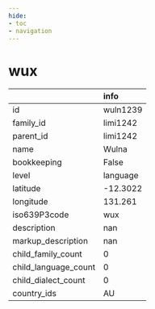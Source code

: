 ```yaml
---
hide:
- toc
- navigation
---
```

# wux
|                      | info     |
|:---------------------|:---------|
| id                   | wuln1239 |
| family_id            | limi1242 |
| parent_id            | limi1242 |
| name                 | Wulna    |
| bookkeeping          | False    |
| level                | language |
| latitude             | -12.3022 |
| longitude            | 131.261  |
| iso639P3code         | wux      |
| description          | nan      |
| markup_description   | nan      |
| child_family_count   | 0        |
| child_language_count | 0        |
| child_dialect_count  | 0        |
| country_ids          | AU       |